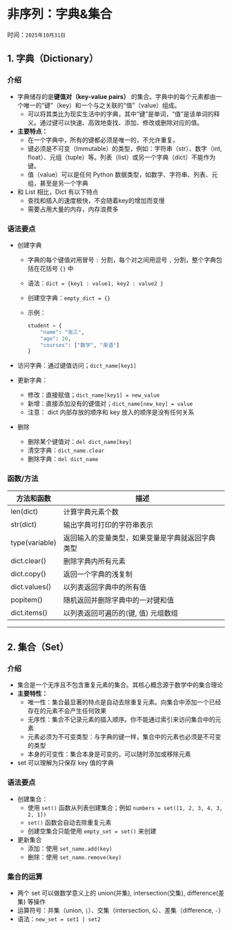 # 非序列：字典&集合

时间：`2025年10月31日`

## 1. 字典（Dictionary）

### 介绍

- 字典储存的是**键值对（key-value pairs）** 的集合。字典中的每个元素都由一个唯一的“键”（key）和一个与之关联的“值”（value）组成。
  - 可以将其类比为现实生活中的字典，其中“键”是单词，“值”是该单词的释义。通过键可以快速、高效地查找、添加、修改或删除对应的值。
- **主要特点：**
  - 在一个字典中，所有的键都必须是唯一的，不允许重复。
  - 键必须是不可变（Immutable）的类型，例如：字符串（str）、数字（int, float）、元组（tuple）等。列表（list）或另一个字典（dict）不能作为键。
  - 值（value）可以是任何 Python 数据类型，如数字、字符串、列表、元组，甚至是另一个字典
- 和 List 相比，Dict 有以下特点
  - 查找和插入的速度极快，不会随着key的增加而变慢
  - 需要占用大量的内存，内存浪费多

### 语法要点

- 创建字典
  - 字典的每个键值对用冒号 `:` 分割，每个对之间用逗号 `,` 分割，整个字典包括在花括号 `{}` 中
  - 语法：`dict = {key1 : value1, key2 : value2 }`
  - 创建空字典：`empty_dict = {}`
  - 示例：

    ```python
    student = {
        "name": "张三",
        "age": 20,
        "courses": ["数学", "英语"]
    }
    ```

- 访问字典：通过键值访问；`dict_name[key1]`
- 更新字典：
  - 修改：直接赋值；`dict_name[key1] = new_value`
  - 新增：直接添加没有的键值对；`dict_name[new_key] = value`
  - 注意： dict 内部存放的顺序和 key 放入的顺序是没有任何关系
- 删除
  - 删除某个键值对：`del dict_name[key]`
  - 清空字典：`dict_name.clear`
  - 删除字典：`del dict_name`

### 函数/方法

|方法和函数|描述|
|---------|--------|
|len(dict)|计算字典元素个数|
|str(dict)|输出字典可打印的字符串表示|
|type(variable)|返回输入的变量类型，如果变量是字典就返回字典类型|
|dict.clear()|删除字典内所有元素|
|dict.copy()|返回一个字典的浅复制|
|dict.values()|以列表返回字典中的所有值|
|popitem()|随机返回并删除字典中的一对键和值|
|dict.items()|以列表返回可遍历的(键, 值) 元组数组|

---

## 2. 集合（Set）

### 介绍

- 集合是一个无序且不包含重复元素的集合。其核心概念源于数学中的集合理论
- **主要特性：**
  - 唯一性：集合最显著的特点是自动去除重复元素。向集合中添加一个已经存在的元素不会产生任何效果
  - 无序性：集合不记录元素的插入顺序。你不能通过索引来访问集合中的元素
  - 元素必须为不可变类型：与字典的键一样，集合中的元素也必须是不可变的类型
  - 本身的可变性：集合本身是可变的，可以随时添加或移除元素
- set 可以理解为只保存 key 值的字典

### 语法要点

- 创建集合：
  - 使用 `set()` 函数从列表创建集合；例如 `numbers = set([1, 2, 3, 4, 3, 2, 1])`
  - `set()` 函数会自动去除重复元素
  - 创建空集合只能使用 `empty_set = set()` 来创建
- 更新集合
  - 添加：使用 `set_name.add(key)`
  - 删除：使用 `set_name.remove(key)`

### 集合的运算

- 两个 set 可以做数学意义上的 union(并集), intersection(交集), difference(差集) 等操作
- 运算符号：并集（union, `|`）、交集（intersection, `&`）、差集（difference, `-`）
- 语法：`new_set = set1 | set2`
